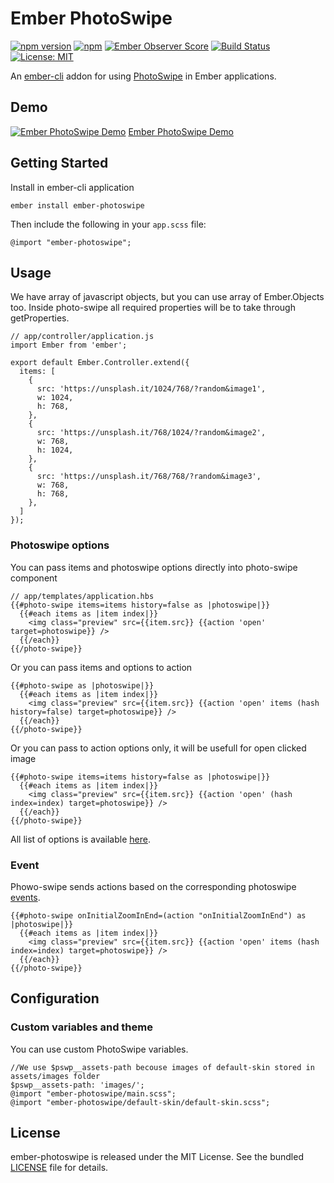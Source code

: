 # Ember PhotoSwipe

[![npm version](https://badge.fury.io/js/ember-photoswipe.svg)](http://badge.fury.io/js/ember-photoswipe)
[![npm](https://img.shields.io/npm/dm/ember-photoswipe.svg)]()
[![Ember Observer Score](https://emberobserver.com/badges/ember-photoswipe.svg)](https://emberobserver.com/addons/ember-photoswipe)
[![Build Status](https://travis-ci.org/kaermorchen/ember-photoswipe.svg?branch=master)](https://travis-ci.org/kaermorchen/ember-photoswipe)
[![License: MIT](https://img.shields.io/badge/License-MIT-blue.svg)](https://opensource.org/licenses/MIT)

An [ember-cli](http://www.ember-cli.com) addon for using [PhotoSwipe](http://photoswipe.com/) in Ember applications.

## Demo
[![Ember PhotoSwipe Demo](https://kaermorchen.github.io/ember-photoswipe/assets/images/demo-preview.png)](https://kaermorchen.github.io/ember-photoswipe/)
[Ember PhotoSwipe Demo](https://kaermorchen.github.io/ember-photoswipe/)

## Getting Started

Install in ember-cli application

```
ember install ember-photoswipe
```

Then include the following in your `app.scss` file:

```
@import "ember-photoswipe";
```

## Usage

We have array of javascript objects, but you can use array of Ember.Objects too. Inside photo-swipe all required properties will be to take through getProperties.

```
// app/controller/application.js
import Ember from 'ember';

export default Ember.Controller.extend({
  items: [
    {
      src: 'https://unsplash.it/1024/768/?random&image1',
      w: 1024,
      h: 768,
    },
    {
      src: 'https://unsplash.it/768/1024/?random&image2',
      w: 768,
      h: 1024,
    },
    {
      src: 'https://unsplash.it/768/768/?random&image3',
      w: 768,
      h: 768,
    },
  ]
});
```

### Photoswipe options

You can pass items and photoswipe options directly into photo-swipe component

```
// app/templates/application.hbs
{{#photo-swipe items=items history=false as |photoswipe|}}
  {{#each items as |item index|}}
    <img class="preview" src={{item.src}} {{action 'open' target=photoswipe}} />
  {{/each}}
{{/photo-swipe}}
```

Or you can pass items and options to action

```
{{#photo-swipe as |photoswipe|}}
  {{#each items as |item index|}}
    <img class="preview" src={{item.src}} {{action 'open' items (hash history=false) target=photoswipe}} />
  {{/each}}
{{/photo-swipe}}
```

Or you can pass to action options only, it will be usefull for open clicked image

```
{{#photo-swipe items=items history=false as |photoswipe|}}
  {{#each items as |item index|}}
    <img class="preview" src={{item.src}} {{action 'open' (hash index=index) target=photoswipe}} />
  {{/each}}
{{/photo-swipe}}
```

All list of options is available [here](http://photoswipe.com/documentation/options.html).

### Event

Phowo-swipe sends actions based on the corresponding photoswipe [events](http://photoswipe.com/documentation/api.html).

```
{{#photo-swipe onInitialZoomInEnd=(action "onInitialZoomInEnd") as |photoswipe|}}
  {{#each items as |item index|}}
    <img class="preview" src={{item.src}} {{action 'open' items (hash index=index) target=photoswipe}} />
  {{/each}}
{{/photo-swipe}}
```

## Configuration

### Custom variables and theme

You can use custom PhotoSwipe variables.

```
//We use $pswp__assets-path becouse images of default-skin stored in assets/images folder
$pswp__assets-path: 'images/';
@import "ember-photoswipe/main.scss";
@import "ember-photoswipe/default-skin/default-skin.scss";
```

## License
ember-photoswipe is released under the MIT License. See the bundled [LICENSE](LICENSE.md) file for details.
